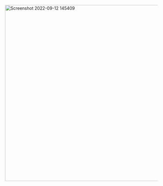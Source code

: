 <img width="580" alt="Screenshot 2022-09-12 145409" src="https://user-images.githubusercontent.com/87315357/189601411-a22c2f3b-97b9-426f-a4ad-4840910936bb.png">

